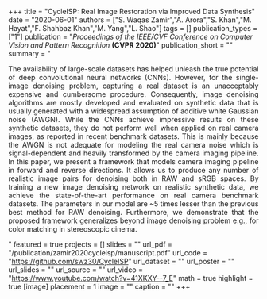 +++
title = "CycleISP: Real Image Restoration via Improved Data Synthesis"
date = "2020-06-01"
authors = ["S. Waqas Zamir","A. Arora","S. Khan","M. Hayat","F. Shahbaz Khan","M. Yang","L. Shao"]
tags = []
publication_types = ["1"]
publication = "_Proceedings of the IEEE/CVF Conference on Computer Vision and Pattern Recognition_ **(CVPR 2020)**"
publication_short = ""
summary = " <p style='text-align: justify;'> The availability of large-scale datasets has helped unleash the true potential of deep convolutional neural networks (CNNs). However, for the single-image denoising problem, capturing a real dataset is an unacceptably expensive and cumbersome procedure. Consequently, image denoising algorithms are mostly developed and evaluated on synthetic data that is usually generated with a widespread assumption of additive white Gaussian noise (AWGN). While the CNNs achieve impressive results on these synthetic datasets, they do not perform well when applied on real camera images, as reported in recent benchmark datasets. This is mainly because the AWGN is not adequate for modeling the real camera noise which is signal-dependent and heavily transformed by the camera imaging pipeline. In this paper, we present a framework that models camera imaging pipeline in forward and reverse directions. It allows us to produce any number of realistic image pairs for denoising both in RAW and sRGB spaces. By training a new image denoising network on realistic synthetic data, we achieve the state-of-the-art performance on real camera benchmark datasets. The parameters in our model are ~5 times lesser than the previous best method for RAW denoising. Furthermore, we demonstrate that the proposed framework generalizes beyond image denoising problem e.g., for color matching in stereoscopic cinema.</p>"
featured = true
projects = []
slides = ""
url_pdf = "/publication/zamir2020cycleisp/manuscript.pdf"
url_code = "https://github.com/swz30/CycleISP"
url_dataset = ""
url_poster = ""
url_slides = ""
url_source = ""
url_video = "https://www.youtube.com/watch?v=41XKXY--7_E"
math = true
highlight = true
[image]
placement = 1
image = ""
caption = ""
+++

